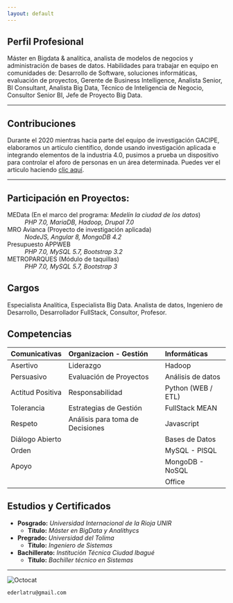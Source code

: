 ```yaml
---
layout: default
---
```

## Perfil Profesional

Máster en Bigdata & analítica, analista de modelos de negocios y administración de bases de datos. Habilidades para trabajar en equipo en comunidades de: Desarrollo de Software, soluciones informáticas, evaluación de proyectos, Gerente de Business Intelligence, Analista Senior, BI Consultant, Analista Big Data, Técnico de Inteligencia de Negocio, Consultor Senior BI, Jefe de Proyecto Big Data. 
* * *

## Contribuciones

Durante el 2020 mientras hacia parte del equipo de investigación GACIPE, elaboramos un artículo científico, donde usando investigación aplicada e integrando elementos de la industria 4.0, pusimos a prueba un dispositivo para controlar el aforo de personas en un área determinada. Puedes ver el articulo haciendo [clic aquí](https://ieeexplore.ieee.org/stamp/stamp.jsp?tp=&arnumber=9240341&isnumber=9240223). 
* * *

## Participación en Proyectos:

<dl>
  <dt>MEData (En el marco del programa: <em>Medelín la ciudad de los datos</em>)</dt>
    <dd><em>PHP 7.0, MariaDB, Hadoop, Drupal 7.0</em></dd>
  <dt>MRO Avianca (Proyecto de investigación aplicada)</dt>
    <dd><em>NodeJS, Angular 8, MongoDB 4.2</em></dd>
  <dt>Presupuesto APPWEB</dt>
    <dd><em>PHP 7.0, MySQL 5.7, Bootstrap 3.2</em></dd>
  <dt>METROPARQUES (Módulo de taquillas)</dt>
    <dd><em>PHP 7.0, MySQL 5.7, Bootstrap 3</em></dd>
</dl>

## Cargos

Especialista Analítica, Especialista Big Data. Analista de datos, Ingeniero de
Desarrollo, Desarrollador FullStack, Consultor, Profesor.

## Competencias

| Comunicativas    | Organizacion - Gestión  | Informáticas      |
|:-----------------|:------------------------|:------------------|
| Asertivo         | Liderazgo               | Hadoop        |
| Persuasivo       | Evaluación de Proyectos | Análisis de datos |
| Actitud Positiva | Responsabilidad         | Python (WEB / ETL)|
| Tolerancia       | Estrategias de Gestión  | FullStack MEAN    |
| Respeto          | Análisis para toma de Decisiones     | Javascript    |
| Diálogo Abierto  |                         | Bases de Datos    |
| Orden            |                         | MySQL - PlSQL     |
| Apoyo            |                         | MongoDB - NoSQL   |
|                  |                         | Office            |

## Estudios y Certificados

- **Posgrado:**     _Universidad Internacional de la Rioja UNIR_ 
  - **Titulo:**     _Máster en BigData y Analithycs_
- **Pregrado:**     _Universidad del Tolima_
  - **Titulo:**     _Ingeniero de Sistemas_
- **Bachillerato:** _Institución Técnica Ciudad Ibagué_
  - **Titulo:**     _Bachiller técnico en Sistemas_

* * *
![Octocat](https://github.githubassets.com/images/icons/emoji/octocat.png)

```
ederlatru@gmail.com
```

